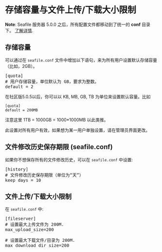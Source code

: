 # 存储容量与文件上传/下载大小限制

**Note**: Seafile 服务器 5.0.0 之后，所有配置文件都移动到了统一的 **conf** 目录下。 [了解详情](../deploy/new_directory_layout_5_0_0.md).

## 存储容量

可以通过在 `seafile.conf` 文件中增加以下语句，来为所有用户设置默认存储容量（比如，2GB）。

<pre>
[quota]
# 用户存储容量，单位默认为 GB，要求为整数。
default = 2
</pre>

在社区版5.0.5以后，你可以以 KB, MB, GB, TB 为单位来设置默认容量。比如

```
[quota]
default = 200MB
```

注意这里 1TB = 1000GB = 1000*1000MB 以此类推。

此设置对所有用户有效，如果想为某一用户单独设置，请在管理员界面更改。

## 文件修改历史保存期限 (seafile.conf)

如果你不想保存所有的文件修改历史，可以在 `seafile.conf` 中设置:

<pre>
[history]
# 文件修改历史保存期限（单位为“天”）
keep_days = 10
</pre>

## 文件上传/下载大小限制

在 `seafile.conf` 中:

<pre>
[fileserver]
# 设置最大上传文件为 200M.
max_upload_size=200

# 设置最大下载文件/目录为 200M.
max_download_dir_size=200
</pre>

